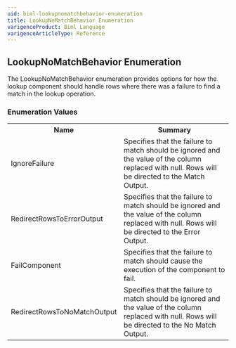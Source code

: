 ```yaml
---
uid: biml-lookupnomatchbehavior-enumeration
title: LookupNoMatchBehavior Enumeration
varigenceProduct: Biml Language
varigenceArticleType: Reference
---
```


## LookupNoMatchBehavior Enumeration<div class="LanguageSummary"><div class ="SummaryItem">The LookupNoMatchBehavior enumeration provides options for how the lookup component should handle rows where there was a failure to find a match in the lookup operation.</div></div><div class="EnumValueGroup">### Enumeration Values<table id="EnumValue" class="MemberList"><tbody><tr><th class="MemberNameColumnHeader">Name</th><th class="MemberSummaryColumnHeader">Summary</th></tr><tr class="cd0"><td class="MemberName">IgnoreFailure</td><td class="MemberSummary"><div class ="SummaryItem">Specifies that the failure to match should be ignored and the value of the column replaced with null.  Rows will be directed to the Match Output.</div> </td></tr><tr class="cd1"><td class="MemberName">RedirectRowsToErrorOutput</td><td class="MemberSummary"><div class ="SummaryItem">Specifies that the failure to match should be ignored and the value of the column replaced with null.  Rows will be directed to the Error Output.</div> </td></tr><tr class="cd0"><td class="MemberName">FailComponent</td><td class="MemberSummary"><div class ="SummaryItem">Specifies that the failure to match should cause the execution of the component to fail.</div> </td></tr><tr class="cd1"><td class="MemberName">RedirectRowsToNoMatchOutput</td><td class="MemberSummary"><div class ="SummaryItem">Specifies that the failure to match should be ignored and the value of the column replaced with null.  Rows will be directed to the No Match Output.</div> </td></tr></tbody></table></div>